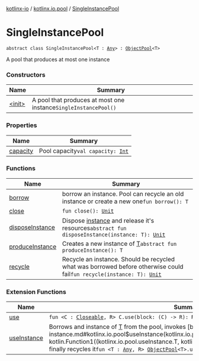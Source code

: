 [kotlinx-io](../../index.md) / [kotlinx.io.pool](../index.md) / [SingleInstancePool](./index.md)

# SingleInstancePool

`abstract class SingleInstancePool<T : `[`Any`](https://kotlinlang.org/api/latest/jvm/stdlib/kotlin/-any/index.html)`> : `[`ObjectPool`](../-object-pool/index.md)`<T>`

A pool that produces at most one instance

### Constructors

| Name | Summary |
|---|---|
| [&lt;init&gt;](-init-.md) | A pool that produces at most one instance`SingleInstancePool()` |

### Properties

| Name | Summary |
|---|---|
| [capacity](capacity.md) | Pool capacity`val capacity: `[`Int`](https://kotlinlang.org/api/latest/jvm/stdlib/kotlin/-int/index.html) |

### Functions

| Name | Summary |
|---|---|
| [borrow](borrow.md) | borrow an instance. Pool can recycle an old instance or create a new one`fun borrow(): T` |
| [close](close.md) | `fun close(): `[`Unit`](https://kotlinlang.org/api/latest/jvm/stdlib/kotlin/-unit/index.html) |
| [disposeInstance](dispose-instance.md) | Dispose [instance](dispose-instance.md#kotlinx.io.pool.SingleInstancePool$disposeInstance(kotlinx.io.pool.SingleInstancePool.T)/instance) and release it's resources`abstract fun disposeInstance(instance: T): `[`Unit`](https://kotlinlang.org/api/latest/jvm/stdlib/kotlin/-unit/index.html) |
| [produceInstance](produce-instance.md) | Creates a new instance of [T](index.md#T)`abstract fun produceInstance(): T` |
| [recycle](recycle.md) | Recycle an instance. Should be recycled what was borrowed before otherwise could fail`fun recycle(instance: T): `[`Unit`](https://kotlinlang.org/api/latest/jvm/stdlib/kotlin/-unit/index.html) |

### Extension Functions

| Name | Summary |
|---|---|
| [use](../../kotlinx.io/use.md) | `fun <C : `[`Closeable`](../../kotlinx.io/-closeable/index.md)`, R> C.use(block: (C) -> R): R` |
| [useInstance](../use-instance.md) | Borrows and instance of [T](../use-instance.md#T) from the pool, invokes [block](../use-instance.md#kotlinx.io.pool$useInstance(kotlinx.io.pool.ObjectPool((kotlinx.io.pool.useInstance.T)), kotlin.Function1((kotlinx.io.pool.useInstance.T, kotlinx.io.pool.useInstance.R)))/block) with it and finally recycles it`fun <T : `[`Any`](https://kotlinlang.org/api/latest/jvm/stdlib/kotlin/-any/index.html)`, R> `[`ObjectPool`](../-object-pool/index.md)`<T>.useInstance(block: (T) -> R): R` |
